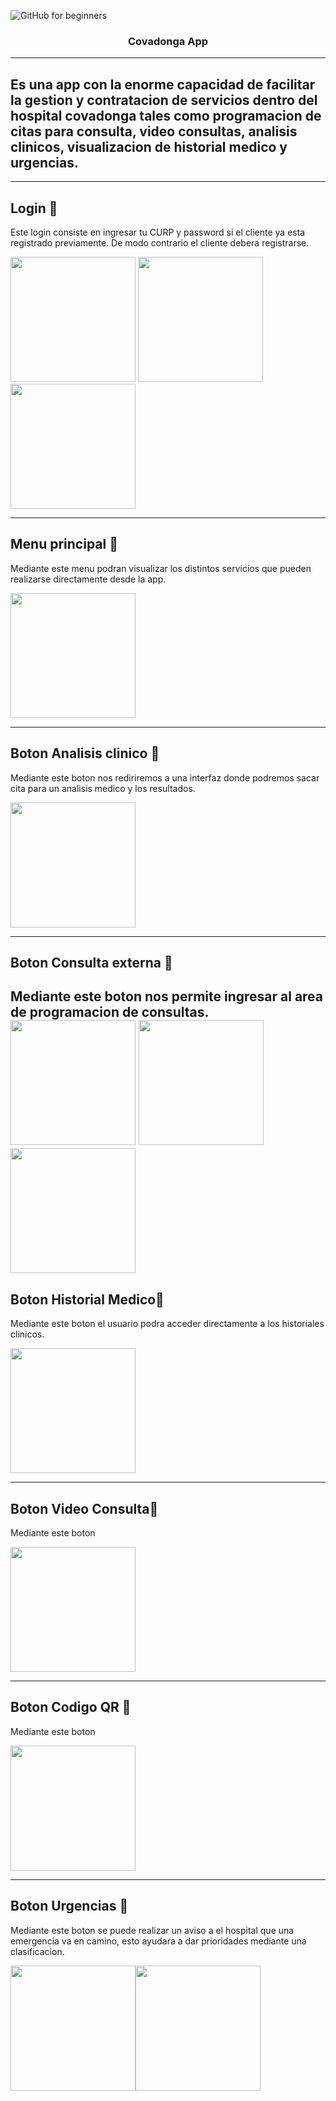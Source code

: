 ![GitHub for beginners](https://mediprax.mx/wp-content/uploads/2018/01/COVADONGA.png)
 
<h3 align="center">Covadonga App</h3>

<div align="center">
 
</div>

---
<p align="center">
  
</p>

## Es una app con la enorme capacidad de facilitar la gestion y contratacion de  servicios dentro del hospital covadonga tales como programacion de citas para consulta, video consultas, analisis clinicos, visualizacion de historial medico y urgencias. 
 
---
## Login 👤
Este login consiste en ingresar tu CURP y password si el cliente ya esta registrado previamente. De modo contrario el cliente debera registrarse.

<img src="https://raw.githubusercontent.com/XNXELXRGUELLO/Pokemones-UNAM/main/18c36ce6-bde1-4065-95c1-49b123b080be.jpg" width="200px"/> <img src="https://raw.githubusercontent.com/XNXELXRGUELLO/Pokemones-UNAM/main/08df7717-8098-4024-868c-b63e2e9aacef.jpg" width="200px"/>
<img src="https://raw.githubusercontent.com/XNXELXRGUELLO/Pokemones-UNAM/main/dfc1f5a4-a8c4-4490-b5bf-be48b3a5e859.jpg" width="200px"/>

---
## Menu principal 💠
Mediante este menu podran visualizar los distintos servicios que pueden realizarse directamente desde la app.

<img src="https://raw.githubusercontent.com/XNXELXRGUELLO/Pokemones-UNAM/main/fa15134c-834a-4873-88ca-e0460f6c679f.jpg" width="200px"/>

---
## Boton Analisis clinico 💠
Mediante este boton nos rediriremos a una interfaz donde podremos sacar cita  para un analisis medico y los resultados.

<img src="https://raw.githubusercontent.com/XNXELXRGUELLO/Pokemones-UNAM/main/2616bfd5-c355-4cc0-bb01-3f2dca11c0e9.jpg" width="200px"/>

---
## Boton Consulta externa 💠
Mediante este boton  nos permite ingresar al area de programacion de consultas.
<img src="https://raw.githubusercontent.com/XNXELXRGUELLO/Pokemones-UNAM/main/d51e9c48-5b95-449a-adde-b991a6c7f820.jpg" width="200px"/>
<img src="https://raw.githubusercontent.com/XNXELXRGUELLO/Pokemones-UNAM/main/098eb984-91c0-4000-8015-7638ace107f9.jpg" width="200px"/>
<img src="https://raw.githubusercontent.com/XNXELXRGUELLO/Pokemones-UNAM/main/ba52f625-eace-4850-b4d1-8b6fb97d6a5c.jpg" width="200px"/>
---
## Boton Historial Medico💠
Mediante este boton el usuario podra acceder directamente a los historiales clinicos.

<img src="" width="200px"/>

---
## Boton Video Consulta💠
Mediante este boton 

<img src="" width="200px"/>

---
## Boton  Codigo QR 💠
Mediante este boton 

<img src="" width="200px"/>

---
## Boton Urgencias 💠
Mediante este boton se puede realizar un aviso a el hospital que una emergencia va en camino, esto ayudara a dar prioridades mediante una clasificacion.

<img src="https://raw.githubusercontent.com/XNXELXRGUELLO/Pokemones-UNAM/main/15d3e494-c69b-46a5-a26c-d91c6cca63e7.jpg" width="200px"/><img src="https://raw.githubusercontent.com/XNXELXRGUELLO/Pokemones-UNAM/main/b9e603e7-6da7-4ff5-91b6-43db92b7231a.jpg" width="200px"/>
